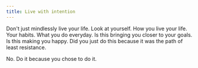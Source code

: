 ```yaml
---
title: Live with intention
---
```


Don't just mindlessly live your life. Look at yourself. How you live your life. Your habits. What you do everyday. Is this bringing you closer to your goals. Is this making you happy. Did you just do this because it was the path of least resistance.

No. Do it because you chose to do it. 